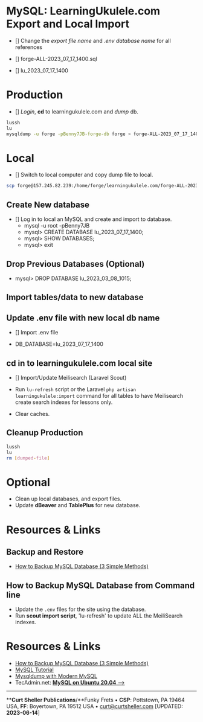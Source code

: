 # MySQL: LearningUkulele.com Export and Local Import

- [] Change the *export file name* and .*env database name* for all references

- []  forge-ALL-2023_07_17_1400.sql
- []  lu_2023_07_17_1400

# Production

- [] *Login*, **cd** to learningukulele.com and *dump* db.

```sh
lussh
lu
mysqldump -u forge -pBenny7JB-forge-db forge > forge-ALL-2023_07_17_1400.sql
```

# Local

- [] Switch to local computer and copy dump file to local.

```sh
scp forge@157.245.82.239:/home/forge/learningukulele.com/forge-ALL-2023_07_17_1400.sql ~/Exports/forge
```

## Create New database

- [] Log in to local an MySQL and create and import to database.
   - mysql -u root -pBenny7JB
   - mysql> CREATE DATABASE lu_2023_07_17_1400;
   - mysql> SHOW DATABASES;
   - mysql> exit

## Drop Previous Databases (Optional)
- mysql> DROP DATABASE lu_2023_03_08_1015;

## Import tables/data to new database

## Update .env file with new local db name

- [] Import .env file

- DB_DATABASE=lu_2023_07_17_1400

## cd in to learningukulele.com local site

- [] Import/Update Meilisearch (Laravel Scout)

- Run `lu-refresh` script  or the Laravel `php artisan learningukulele:import` command for all tables to have Meilisearch create search indexes for lessons only.
- Clear caches.


## Cleanup Production

```bash
lussh
lu
rm [dumped-file]
```

# Optional

- Clean up local databases, and export files.
- Update **dBeaver** and **TablePlus** for new database.

# Resources & Links

## Backup and Restore

- [How to Backup MySQL Database (3 Simple Methods)](https://serverguy.com/servers/how-to-backup-mysql-database/)

## How to Backup MySQL Database from Command line

- Update the `.env` files for the site using the database.
- Run <strong>scout import script</strong>, 'lu-refresh' to update ALL the MeiliSearch indexes.

# Resources & Links

- [How to Backup MySQL Database (3 Simple Methods)](https://serverguy.com/servers/how-to-backup-mysql-database/)
- [MySQL Tutorial](https://www.mysqltutorial.org/mysql-show-databases/)
- [Mysqldump with Modern MySQL](https://serversforhackers.com/c/mysqldump-with-modern-mysql)
- TecAdmin.net: [**MySQL on Ubuntu 20.04** -->](https://tecadmin.net/install-mysql-ubuntu-20-04/)

----
****Curt Sheller Publications**/**Funky Frets • **CSP**: Pottstown, PA 19464 USA, **FF**: Boyertown, PA 19512 USA • [curt@curtsheller.com](mailto:curt@curtsheller.com) [UPDATED: **2023-06-14**]
